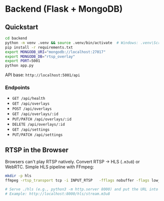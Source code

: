 # Backend (Flask + MongoDB)

## Quickstart

```bash
cd backend
python -m venv .venv && source .venv/bin/activate  # Windows: .venv\Scripts\activate
pip install -r requirements.txt
export MONGODB_URI="mongodb://localhost:27017"
export MONGODB_DB="rtsp_overlay"
export PORT=5001
python app.py
```

API base: `http://localhost:5001/api`

### Endpoints
- `GET /api/health`
- `GET /api/overlays`
- `POST /api/overlays`
- `GET /api/overlays/:id`
- `PUT/PATCH /api/overlays/:id`
- `DELETE /api/overlays/:id`
- `GET /api/settings`
- `PUT/PATCH /api/settings`

## RTSP in the Browser
Browsers can't play RTSP natively. Convert RTSP -> HLS (`.m3u8`) or WebRTC.
Simple HLS pipeline with FFmpeg:

```bash
mkdir -p hls
ffmpeg -rtsp_transport tcp -i INPUT_RTSP   -fflags nobuffer -flags low_delay -preset veryfast -tune zerolatency   -c:v libx264 -g 48 -keyint_min 48 -x264-params "scenecut=0:open_gop=0"   -c:a aac -b:a 128k   -f hls -hls_time 2 -hls_list_size 5 -hls_flags delete_segments+independent_segments   hls/stream.m3u8

# Serve ./hls (e.g., python3 -m http.server 8000) and put the URL into Settings.hlsUrl
# Example: http://localhost:8000/hls/stream.m3u8
```
